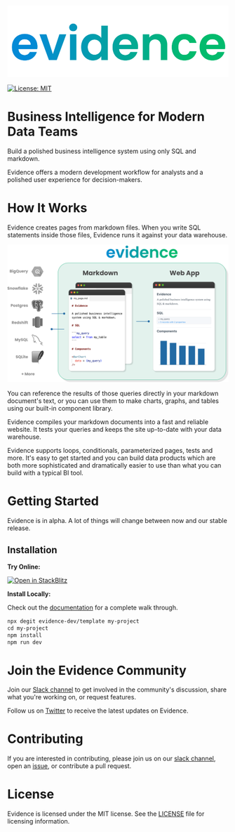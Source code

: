 ![evidence-logo](/readme/evidence-logo.svg)

[![License: MIT](https://img.shields.io/badge/License-MIT-blue.svg)](https://opensource.org/licenses/MIT)

# Business Intelligence for Modern Data Teams

Build a polished business intelligence system using only SQL and markdown. 

Evidence offers a modern development workflow for analysts and a polished user experience for decision-makers.

# How It Works
Evidence creates pages from markdown files. When you write SQL statements inside those files, Evidence runs it against your data warehouse.

![how-it-works](/readme/how-it-works.png)

You can reference the results of those queries directly in your markdown document's text, or you can use them to make charts, graphs, and tables using our built-in component library.

Evidence compiles your markdown documents into a fast and reliable website. It tests your queries and keeps the site up-to-date with your data warehouse.

Evidence supports loops, conditionals, parameterized pages, tests and more. It's easy to get started and you can build data products which are both more sophisticated and dramatically easier to use than what you can build with a typical BI tool.


# Getting Started 
Evidence is in alpha. A lot of things will change between now and our stable release.  

## Installation 

**Try Online:**

[![Open in StackBlitz](https://developer.stackblitz.com/img/open_in_stackblitz.svg)](https://stackblitz.com/github/___YOUR_PATH___)

**Install Locally:**

Check out the [documentation](https://docs.evidence.dev) for a complete walk through.

```
npx degit evidence-dev/template my-project
cd my-project 
npm install 
npm run dev 
```

# Join the Evidence Community
Join our [Slack channel](https://join.slack.com/t/evidencedev/shared_invite/zt-uda6wp6a-hP6Qyz0LUOddwpXW5qG03Q) to get involved in the community's discussion, share what you're working on, or request features.

Follow us on [Twitter](https://twitter.com/evidence_dev) to receive the latest updates on Evidence.


# Contributing 
If you are interested in contributing, please join us on our [slack channel](https://join.slack.com/t/evidencedev/shared_invite/zt-uda6wp6a-hP6Qyz0LUOddwpXW5qG03Q), open an [issue](https://github.com/evidence-dev/evidence/issues/new), or contribute a pull request.  

# License
Evidence is licensed under the MIT license. See the [LICENSE](readme/license.md) file for licensing information.

